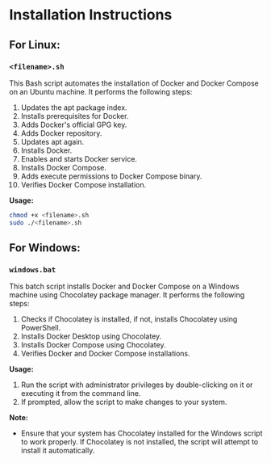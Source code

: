 # Installation Instructions

## For Linux:

### `<filename>.sh`

This Bash script automates the installation of Docker and Docker Compose on an Ubuntu machine. It performs the following steps:

1. Updates the apt package index.
2. Installs prerequisites for Docker.
3. Adds Docker's official GPG key.
4. Adds Docker repository.
5. Updates apt again.
6. Installs Docker.
7. Enables and starts Docker service.
8. Installs Docker Compose.
9. Adds execute permissions to Docker Compose binary.
10. Verifies Docker Compose installation.

**Usage:**
```bash
chmod +x <filename>.sh
sudo ./<filename>.sh
```

## For Windows:

### `windows.bat`

This batch script installs Docker and Docker Compose on a Windows machine using Chocolatey package manager. It performs the following steps:

1. Checks if Chocolatey is installed, if not, installs Chocolatey using PowerShell.
2. Installs Docker Desktop using Chocolatey.
3. Installs Docker Compose using Chocolatey.
4. Verifies Docker and Docker Compose installations.

**Usage:**
1. Run the script with administrator privileges by double-clicking on it or executing it from the command line.
2. If prompted, allow the script to make changes to your system.

**Note:** 
- Ensure that your system has Chocolatey installed for the Windows script to work properly. If Chocolatey is not installed, the script will attempt to install it automatically.
